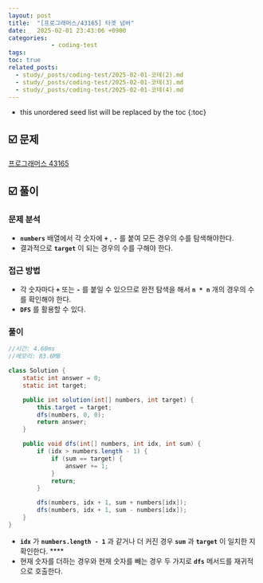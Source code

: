 ```yaml
---
layout: post
title:  "[프로그래머스/43165] 타겟 넘버"
date:   2025-02-01 23:43:06 +0900
categories: 
            - coding-test
tags:        
toc: true
related_posts:
  - study/_posts/coding-test/2025-02-01-코테(2).md
  - study/_posts/coding-test/2025-02-01-코테(3).md
  - study/_posts/coding-test/2025-02-01-코테(4).md
---
```

* this unordered seed list will be replaced by the toc
{:toc}

## ☑️ 문제

[프로그래머스 43165](https://school.programmers.co.kr/learn/courses/30/lessons/43165)

## ☑️ 풀이

### 문제 분석

- **`numbers`** 배열에서 각 숫자에 **`+`** , **`-`** 를 붙여 모든 경우의 수를 탐색해야한다.
- 결과적으로 **`target`** 이 되는 경우의 수를 구해야 한다.

### 접근 방법

- 각 숫자마다 **`+`** 또는 **`-`** 를 붙일 수 있으므로 완전 탐색을 해서 **`n * n`** 개의 경우의 수를 확인해야 한다.
- **`DFS`** 를 활용할 수 있다.

### 풀이

```java
//시간: 4.60ms
//메모리: 83.6MB

class Solution {
    static int answer = 0;
    static int target;

    public int solution(int[] numbers, int target) {
        this.target = target;
        dfs(numbers, 0, 0);
        return answer;
    }

    public void dfs(int[] numbers, int idx, int sum) {
        if (idx > numbers.length - 1) {
            if (sum == target) {
                answer += 1;
            }
            return;
        }

        dfs(numbers, idx + 1, sum + numbers[idx]);
        dfs(numbers, idx + 1, sum - numbers[idx]);
    }
}
```

- **`idx`** 가 **`numbers.length - 1`** 과 같거나 더 커진 경우 **`sum`** 과 **`target`** 이 일치한 지 확인한다. ****
- 현재 숫자를 더하는 경우와 현재 숫자를 빼는 경우 두 가지로 **`dfs`** 메서드를 재귀적으로 호출한다.